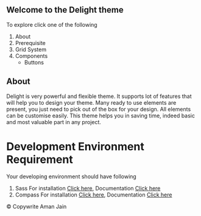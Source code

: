 ## Welcome to the Delight theme

To explore click one of the following

1. About
2. Prerequisite
3. Grid System
4. Components
    * Buttons

## About
Delight is very powerful and flexible theme. It supports lot of features that will help you to design your theme. Many ready to use elements are present, you just need to pick out of the box for your design. All elements can be customise easily. This theme helps you in saving time, indeed basic and most valuable part in any project.

# **Development Environment Requirement**
Your developing environment should have following
1. Sass For installation [Click here](http://sass-lang.com/install), Documentation [Click here](http://sass-lang.com/documentation/file.SASS_REFERENCE.html)
2. Compass For installation [Click here](http://compass-style.org/install), Documentation [Click here](http://compass-style.org/help)

&copy; Copywrite Aman Jain
